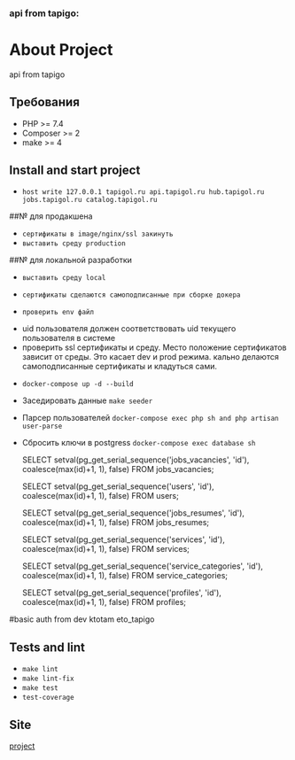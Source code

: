 ### api from tapigo:

[comment]: <> ([![Actions Status]&#40;https://github.com/vasilysmolin/php-project-lvl3/workflows/hexlet-check/badge.svg&#41;]&#40;https://github.com/vasilysmolin/php-project-lvl3/actions&#41;)

[comment]: <> ([![CI]&#40;https://github.com/vasilysmolin/php-project-lvl3/workflows/linter/badge.svg&#41;]&#40;https://github.com/vasilysmolin/php-project-lvl3/actions&#41;)

[comment]: <> ([![Maintainability]&#40;https://api.codeclimate.com/v1/badges/b8b2e46d966ad5a5ac36/maintainability&#41;]&#40;https://codeclimate.com/github/vasilysmolin/php-project-lvl3/maintainability&#41;)

[comment]: <> ([![Test Coverage]&#40;https://api.codeclimate.com/v1/badges/b8b2e46d966ad5a5ac36/test_coverage&#41;]&#40;https://codeclimate.com/github/vasilysmolin/php-project-lvl3/test_coverage&#41;)

# About Project

api from tapigo

## Требования

* PHP >= 7.4
* Composer >= 2
* make >= 4

## Install and start project
* `host write 127.0.0.1 tapigol.ru api.tapigol.ru hub.tapigol.ru jobs.tapigol.ru catalog.tapigol.ru`

##№ для продакшена
* `сертификаты в image/nginx/ssl закинуть`
* `выставить среду production`

##№ для локальной разработки
* `выставить среду local`
* `сертификаты сделаются самоподписанные при сборке докера`

* `проверить env файл`
- uid пользователя должен соответствовать uid текущего пользователя в системе
- проверить ssl сертификаты и среду. Место положение сертификатов зависит от среды. Это касает dev и prod режима. кально делаются самоподписанные сертификаты и кладуться сами.

* `docker-compose up -d --build`

* Заседировать данные `make seeder`

* Парсер пользователей `docker-compose exec php sh and php artisan user-parse`

* Сбросить ключи в postgress `docker-compose exec database sh`

  SELECT setval(pg_get_serial_sequence('jobs_vacancies', 'id'), coalesce(max(id)+1, 1), false) FROM jobs_vacancies;

  SELECT setval(pg_get_serial_sequence('users', 'id'), coalesce(max(id)+1, 1), false) FROM users;

  SELECT setval(pg_get_serial_sequence('jobs_resumes', 'id'), coalesce(max(id)+1, 1), false) FROM jobs_resumes;

  SELECT setval(pg_get_serial_sequence('services', 'id'), coalesce(max(id)+1, 1), false) FROM services;

  SELECT setval(pg_get_serial_sequence('service_categories', 'id'), coalesce(max(id)+1, 1), false) FROM service_categories;

  SELECT setval(pg_get_serial_sequence('profiles', 'id'), coalesce(max(id)+1, 1), false) FROM profiles;


#basic auth from dev
ktotam
eto_tapigo


## Tests and lint

* `make lint`
* `make lint-fix`
* `make test`
* `test-coverage`

## Site
[project](https://tapigo.ru)

